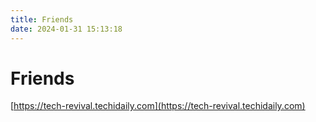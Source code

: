 ```yaml
---
title: Friends
date: 2024-01-31 15:13:18
---
```


# Friends

[https://tech-revival.techidaily.com](https://tech-revival.techidaily.com)